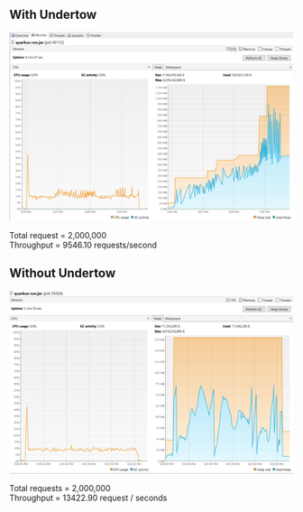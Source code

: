 ## With Undertow
![with_undertow](with_undertow.png)

Total request = 2,000,000
<br>
Throughput = 9546.10 requests/second

## Without Undertow
![without_undertow](without_undertow.png)

Total requests = 2,000,000
<br>
Throughput = 13422.90 request / seconds
